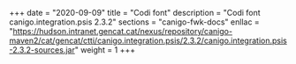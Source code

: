 +++
date        = "2020-09-09"
title       = "Codi font"
description = "Codi font canigo.integration.psis 2.3.2"
sections    = "canigo-fwk-docs"
enllac		= "https://hudson.intranet.gencat.cat/nexus/repository/canigo-maven2/cat/gencat/ctti/canigo.integration.psis/2.3.2/canigo.integration.psis-2.3.2-sources.jar"
weight		= 1
+++
